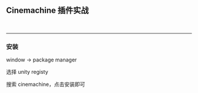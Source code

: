## Cinemachine 插件实战

<br>

<hr>

### 安装

window -> package manager

选择 unity registy

搜索 cinemachine，点击安装即可

<br>

###
